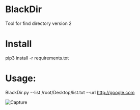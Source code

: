 # BlackDir
Tool for find directory version 2
# Install
pip3 install -r requirements.txt
# Usage:
BlackDir.py --list /root/Desktop/list.txt --url http://google.com 

![Capture](https://user-images.githubusercontent.com/46041727/71635084-64d6b100-2c32-11ea-8822-0af7c805f24d.PNG)
